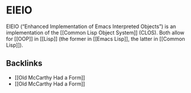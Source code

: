 # EIEIO

EIEIO (&ldquo;Enhanced Implementation of Emacs Interpreted Objects&rdquo;) is an implementation of the [[Common Lisp Object System]] (CLOS). Both allow for [[OOP]] in [[Lisp]] (the former in [[Emacs Lisp]], the latter in [[Common Lisp]]).


## Backlinks

-   [[Old McCarthy Had a Form]]
-   [[Old McCarthy Had a Form]]

